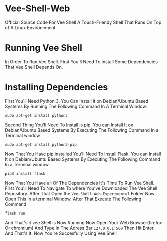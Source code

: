 # Vee-Shell-Web
Official Source Code For Vee Shell
A Touch-Friendy Shell That Runs On Top of A Linux Environement
<h1>Running Vee Shell</h1>
In Order To Run Vee Shell. First You'll Need To install Some Dependencies That Vee Shell Depends On.
<h1>Installing Dependencies</h1>
First You'll Need Python 3. You Can Install it on Debian/Ubuntu Based Systems By Running The Following Command In A Terminal Window.

```
sudo apt-get install python3
```

Second Thing You'll Need To Install is pip. You can Install It on Debian/Ubuntu Based Systems By Executing The Following Command In a Terminal window
```
sudo apt-get install python3-pip
```
Now That You Have pip installed You'll Need To Install Flask. You can Install It on Debian/Ubuntu Based Systems By Executing The Following Command In a Terminal window

```
pip3 install flask
```
Now That You Have all Of The Dependencies It's Time To Run Vee Shell. First You'll Need To Navigate To where You've Downloaded The Vee Shell Repository. After That Open the ```Vee-Shell-Web-Experimental``` Folder Now Open This In a terminal Window. After That Execute The Following Command
```
flask run
```
And That's it vee Shell is Now Running Now Open Your Web Browser(firefox Or chromium) And Type In The Adress Bar ```127.0.0.1:500``` Then Hit Enter. And That's It. Now You're Succesfully Using Vee Shell
